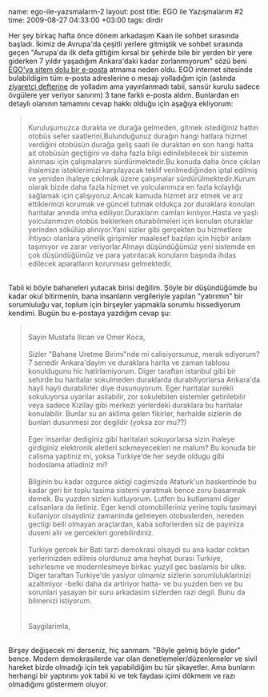 name: ego-ile-yazsmalarm-2
layout: post
title: EGO ile Yazışmalarım #2
time: 2009-08-27 04:33:00 +03:00
tags: dirdir

Her şey birkaç hafta önce dönem arkadaşım Kaan ile sohbet sırasında başladı. İkimiz de Avrupa'da çeşitli yerlere gitmiştik ve sohbet sırasında geçen "Avrupa'da ilk defa gittiğim kırsal bir şehirde bile bir yerden bir yere giderken 7 yıldır yaşadığım Ankara'daki kadar zorlanmıyorum" sözü beni <a href="http://blog.tayfunsen.com/2009/08/ego-muduru-ne-is-yapar.html">EGO'ya sitem dolu bir e-posta</a> atmama neden oldu. EGO internet sitesinde bulabildigim tüm e-posta adreslerine o mesajı yolladığım için (aslında <a href="http://web.ego.gov.tr/parts/egoziyaretcidefteri.asp">ziyaretçi defterine</a> de yolladım ama yayınlanmadı tabii, sansür kurulu sadece övgülere yer veriyor sanırım) 3 tane farklı e-posta aldım. Bunlardan en detaylı olanının tamamını cevap hakkı olduğu için aşağıya ekliyorum:<br /><blockquote><br />Kuruluşumuzca  durakta ve durağa gelmeden, gitmek istediğiniz hattın  otobüs sefer saatlerini,Bulunduğunuz durağın hangi hatlara hizmet verdiğini otobüsün durağa geliş saati ile duraktan en son hangi hatta ait otobüsün  geçtiğini ve daha fazla bilgi edinilebilecek bir sistemin alınması için çalışmalarını sürdürmektedir.Bu konuda daha önce çıkılan ihalemize isteklerimizi karşılayacak teklif verilmediğinden iptal edilmiş ve yeniden ihaleye çıkılmak üzere çalışmalar sürdürülmektedir.Kurum olarak bizde daha fazla hizmet ve yolcularımıza en fazla kolaylığı sağlamak için çalışıyoruz.Ancak kamuda hizmet arz etmek ve arz ettiklerinizi korumak ve güncel tutmak oldukça zor  duraklara konulan haritalar  anında imha ediliyor.Durakların camları kırılıyor.Hasta ve yaşlı yolcularımızın otobüs beklerken  oturabilmeleri için konulan oturaklar yerinden sökülüp alınıyor.Yani sizler gibi gerçekten bu hizmetlere ihtiyacı olanlara yönelik girişimler maalesef bazıları için hiçbir anlam taşımıyor ve zarar veriyorlar.Almayı düşündüğümüz yeni sistemde en çok düşündüğümüz ve para yatırılacak konuların başında ihdas edilecek aparatların korunması gelmektedir.<br /></blockquote><br />Tabii ki böyle bahaneleri yutacak birisi değilim. Şöyle bir düşündüğümde bu kadar okul bitirmenin, bana insanların vergileriyle yapılan "yatırımın" bir sorumluluğu var, toplum için birşeyler yapmakla sorumlu hissediyorum kendimi. Bugün bu e-postaya yazdığım cevap şu:<br /><blockquote><br />Sayin Mustafa Ilican ve Omer Koca,<br /><br />Sizler "Bahane Uretme Birimi"nde mi calisiyorsunuz, merak ediyorum? 7 senedir Ankara'dayim ve duraklara harita ve zaman tablosu konuldugunu hic hatirlamiyorum. Diger taraftan istanbul gibi bir sehirde bu haritalar sokulmeden duraklarda durabiliyorlarsa Ankara'da hayli hayli durabilirler diye dusunuyorum. Eger haritalar surekli sokuluyorsa uyarilar asilabilir, zor sokulebilen sistemler getirilebilir veya sadece Kizilay gibi merkezi yerlerdeki duraklara bu haritalar konulabilir. Bunlar su an aklima gelen fikirler, herhalde sizlerin de bunlari dusunmesi zor degildir (yoksa zor mu??)<br /><br />Eger insanlar dediginiz gibi haritalari sokuyorlarsa sizin ihaleye girdiginiz elektronik aletleri sokmeyecekleri ne malum? Bu konuda bir calisma yaptiniz mi, yoksa Turkiye'de her seyde oldugu gibi bodoslama atladiniz mi?<br /><br />Bilginin bu kadar ozgurce aktigi cagimizda Ataturk'un baskentinde bu kadar geri bir toplu tasima sistemi yaratmak bence zoru basarmak demek. Bu yuzden sizleri kutluyorum. Lutfen bu kutlamami diger calisanlara da iletiniz. Eger kendi otomobilleriniz yerine toplu tasimayi kullaniyor olsaydiniz zamaninda gelmeyen otobuslerden, nereden gectigi belli olmayan araçlardan, kaba soforlerden siz de payiniza duseni alir ve gercekleri gorebilirdiniz. <br /><br />Turkiye gercek bir Bati tarzi demokrasi olsaydi su ana kadar coktan yerlerinizden edilmis olurdunuz ama heyhat burasi Turkiye, sehirlesme ve modernlesmeye birkac yuzyil gec baslamis bir ulke. Diger taraftan Turkiye'de yasiyor olmamiz sizlerin sorumluluklarinizi azaltmiyor -belki daha da artiriyor hatta- ve bu yuzden ben ve bu sorunlari yasayan bir suru arkadasim sizlerden razi degil. Bunu da bilmenizi istiyorum.<br /><br /><br />Saygilarimla,<br /></blockquote><br />Birşey değişecek mi derseniz, hiç sanmam. "Böyle gelmiş böyle gider" bence. Modern demokrasilerde var olan denetlemeler/düzenlemeler ve sivil hareket bizde olmadığı için tek yapabildiğim bu tür şikayetler. Ama bunların herhangi bir yaptırımı yok tabii ki ve tek faydası içimi dökmem ve razı olmadığımı göstermem oluyor.
